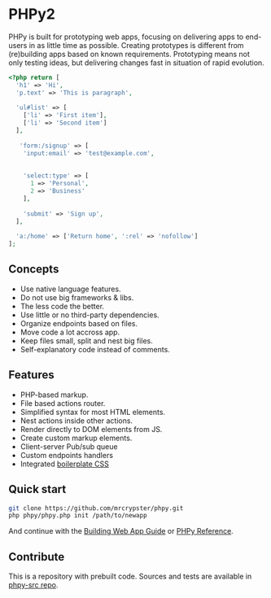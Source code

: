 # PHPy2

PHPy is built for prototyping web apps, focusing on delivering apps to end-users in as little time as possible. Creating prototypes is different from (re)building apps based on known requirements. Prototyping means not only testing ideas, but delivering changes fast in situation of rapid evolution.

```php
<?php return [
  'h1' => 'Hi',
  'p.text' => 'This is paragraph',
  
  'ul#list' => [
    ['li' => 'First item'],
    ['li' => 'Second item']
  ],
  
   'form:/signup' => [
    'input:email' => 'test@example.com',
    
    
    'select:type' => [
      1 => 'Personal',
      2 => 'Business'
    ],
    
    'submit' => 'Sign up',
  ],
  
  'a:/home' => ['Return home', ':rel' => 'nofollow']
];
```

## Concepts
- Use native language features.
- Do not use big frameworks & libs.
- The less code the better.
- Use little or no third-party dependencies.
- Organize endpoints based on files.
- Move code a lot accross app.
- Keep files small, split and nest big files.
- Self-explanatory code instead of comments.

## Features
- PHP-based markup.
- File based actions router.
- Simplified syntax for most HTML elements.
- Nest actions inside other actions.
- Render directly to DOM elements from JS.
- Create custom markup elements.
- Client-server Pub/sub queue
- Custom endpoints handlers
- Integrated [boilerplate CSS](https://github.com/mrcrypster/cssy-src/tree/main)


## Quick start
```bash
git clone https://github.com/mrcrypster/phpy.git
php phpy/phpy.php init /path/to/newapp
```
And continue with the <a href="https://phpy.dev/guide">Building Web App Guide</a> or <a href="https://phpy.dev/docs">PHPy Reference</a>.

## Contribute
This is a repository with prebuilt code.
Sources and tests are available in [phpy-src repo](https://github.com/mrcrypster/phpy-src).
